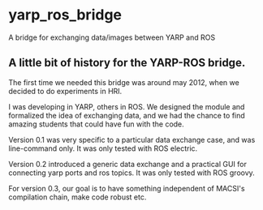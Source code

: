 yarp_ros_bridge
===============

A bridge for exchanging data/images between YARP and ROS




A little bit of history for the YARP-ROS bridge.
------------

The first time we needed this bridge was around may 2012, when we decided to do experiments in HRI.

I was developing in YARP, others in ROS. 
We designed the module and formalized the idea of exchanging data, and we had the chance to find amazing students that could have fun with the code.

Version 0.1 was very specific to a particular data exchange case, and was line-command only. It was only tested with ROS electric.

Version 0.2 introduced a generic data exchange and a practical GUI for connecting yarp ports and ros topics. It was only tested with ROS groovy.

For version 0.3, our goal is to have something independent of MACSI's compilation chain, make code robust etc. 

